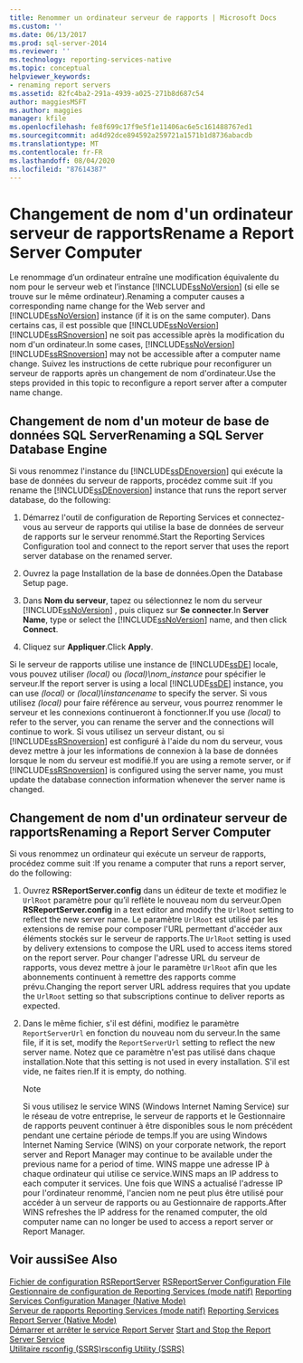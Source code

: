 ```yaml
---
title: Renommer un ordinateur serveur de rapports | Microsoft Docs
ms.custom: ''
ms.date: 06/13/2017
ms.prod: sql-server-2014
ms.reviewer: ''
ms.technology: reporting-services-native
ms.topic: conceptual
helpviewer_keywords:
- renaming report servers
ms.assetid: 82fc4ba2-291a-4939-a025-271b8d687c54
author: maggiesMSFT
ms.author: maggies
manager: kfile
ms.openlocfilehash: fe8f699c17f9e5f1e11406ac6e5c161488767ed1
ms.sourcegitcommit: ad4d92dce894592a259721a1571b1d8736abacdb
ms.translationtype: MT
ms.contentlocale: fr-FR
ms.lasthandoff: 08/04/2020
ms.locfileid: "87614387"
---
```

# <a name="rename-a-report-server-computer"></a><span data-ttu-id="49770-102">Changement de nom d'un ordinateur serveur de rapports</span><span class="sxs-lookup"><span data-stu-id="49770-102">Rename a Report Server Computer</span></span>
  <span data-ttu-id="49770-103">Le renommage d’un ordinateur entraîne une modification équivalente du nom pour le serveur web et l’instance [!INCLUDE[ssNoVersion](../../includes/ssnoversion-md.md)] (si elle se trouve sur le même ordinateur).</span><span class="sxs-lookup"><span data-stu-id="49770-103">Renaming a computer causes a corresponding name change for the Web server and [!INCLUDE[ssNoVersion](../../includes/ssnoversion-md.md)] instance (if it is on the same computer).</span></span> <span data-ttu-id="49770-104">Dans certains cas, il est possible que [!INCLUDE[ssNoVersion](../../includes/ssnoversion-md.md)] [!INCLUDE[ssRSnoversion](../../includes/ssrsnoversion-md.md)] ne soit pas accessible après la modification du nom d'un ordinateur.</span><span class="sxs-lookup"><span data-stu-id="49770-104">In some cases, [!INCLUDE[ssNoVersion](../../includes/ssnoversion-md.md)] [!INCLUDE[ssRSnoversion](../../includes/ssrsnoversion-md.md)] may not be accessible after a computer name change.</span></span> <span data-ttu-id="49770-105">Suivez les instructions de cette rubrique pour reconfigurer un serveur de rapports après un changement de nom d'ordinateur.</span><span class="sxs-lookup"><span data-stu-id="49770-105">Use the steps provided in this topic to reconfigure a report server after a computer name change.</span></span>  
  
## <a name="renaming-a-sql-server-database-engine"></a><span data-ttu-id="49770-106">Changement de nom d'un moteur de base de données SQL Server</span><span class="sxs-lookup"><span data-stu-id="49770-106">Renaming a SQL Server Database Engine</span></span>  
 <span data-ttu-id="49770-107">Si vous renommez l'instance du [!INCLUDE[ssDEnoversion](../../includes/ssdenoversion-md.md)] qui exécute la base de données du serveur de rapports, procédez comme suit :</span><span class="sxs-lookup"><span data-stu-id="49770-107">If you rename the [!INCLUDE[ssDEnoversion](../../includes/ssdenoversion-md.md)] instance that runs the report server database, do the following:</span></span>  
  
1.  <span data-ttu-id="49770-108">Démarrez l'outil de configuration de Reporting Services et connectez-vous au serveur de rapports qui utilise la base de données de serveur de rapports sur le serveur renommé.</span><span class="sxs-lookup"><span data-stu-id="49770-108">Start the Reporting Services Configuration tool and connect to the report server that uses the report server database on the renamed server.</span></span>  
  
2.  <span data-ttu-id="49770-109">Ouvrez la page Installation de la base de données.</span><span class="sxs-lookup"><span data-stu-id="49770-109">Open the Database Setup page.</span></span>  
  
3.  <span data-ttu-id="49770-110">Dans **Nom du serveur**, tapez ou sélectionnez le nom du serveur [!INCLUDE[ssNoVersion](../../includes/ssnoversion-md.md)] , puis cliquez sur **Se connecter**.</span><span class="sxs-lookup"><span data-stu-id="49770-110">In **Server Name**, type or select the [!INCLUDE[ssNoVersion](../../includes/ssnoversion-md.md)] name, and then click **Connect**.</span></span>  
  
4.  <span data-ttu-id="49770-111">Cliquez sur **Appliquer**.</span><span class="sxs-lookup"><span data-stu-id="49770-111">Click **Apply**.</span></span>  
  
 <span data-ttu-id="49770-112">Si le serveur de rapports utilise une instance de [!INCLUDE[ssDE](../../includes/ssde-md.md)] locale, vous pouvez utiliser *(local)* ou *(local)\nom_instance* pour spécifier le serveur.</span><span class="sxs-lookup"><span data-stu-id="49770-112">If the report server is using a local [!INCLUDE[ssDE](../../includes/ssde-md.md)] instance, you can use *(local)* or *(local)\instancename* to specify the server.</span></span> <span data-ttu-id="49770-113">Si vous utilisez *(local)* pour faire référence au serveur, vous pourrez renommer le serveur et les connexions continueront à fonctionner.</span><span class="sxs-lookup"><span data-stu-id="49770-113">If you use *(local)* to refer to the server, you can rename the server and the connections will continue to work.</span></span> <span data-ttu-id="49770-114">Si vous utilisez un serveur distant, ou si [!INCLUDE[ssRSnoversion](../../includes/ssrsnoversion-md.md)] est configuré à l'aide du nom du serveur, vous devez mettre à jour les informations de connexion à la base de données lorsque le nom du serveur est modifié.</span><span class="sxs-lookup"><span data-stu-id="49770-114">If you are using a remote server, or if [!INCLUDE[ssRSnoversion](../../includes/ssrsnoversion-md.md)] is configured using the server name, you must update the database connection information whenever the server name is changed.</span></span>  
  
## <a name="renaming-a-report-server-computer"></a><span data-ttu-id="49770-115">Changement de nom d'un ordinateur serveur de rapports</span><span class="sxs-lookup"><span data-stu-id="49770-115">Renaming a Report Server Computer</span></span>  
 <span data-ttu-id="49770-116">Si vous renommez un ordinateur qui exécute un serveur de rapports, procédez comme suit :</span><span class="sxs-lookup"><span data-stu-id="49770-116">If you rename a computer that runs a report server, do the following:</span></span>  
  
1.  <span data-ttu-id="49770-117">Ouvrez **RSReportServer.config** dans un éditeur de texte et modifiez le `UrlRoot` paramètre pour qu’il reflète le nouveau nom du serveur.</span><span class="sxs-lookup"><span data-stu-id="49770-117">Open **RSReportServer.config** in a text editor and modify the `UrlRoot` setting to reflect the new server name.</span></span> <span data-ttu-id="49770-118">Le paramètre `UrlRoot` est utilisé par les extensions de remise pour composer l'URL permettant d'accéder aux éléments stockés sur le serveur de rapports.</span><span class="sxs-lookup"><span data-stu-id="49770-118">The `UrlRoot` setting is used by delivery extensions to compose the URL used to access items stored on the report server.</span></span> <span data-ttu-id="49770-119">Pour changer l'adresse URL du serveur de rapports, vous devez mettre à jour le paramètre `UrlRoot` afin que les abonnements continuent à remettre des rapports comme prévu.</span><span class="sxs-lookup"><span data-stu-id="49770-119">Changing the report server URL address requires that you update the `UrlRoot` setting so that subscriptions continue to deliver reports as expected.</span></span>  
  
2.  <span data-ttu-id="49770-120">Dans le même fichier, s'il est défini, modifiez le paramètre `ReportServerUrl` en fonction du nouveau nom du serveur.</span><span class="sxs-lookup"><span data-stu-id="49770-120">In the same file, if it is set, modify the `ReportServerUrl` setting to reflect the new server name.</span></span> <span data-ttu-id="49770-121">Notez que ce paramètre n'est pas utilisé dans chaque installation.</span><span class="sxs-lookup"><span data-stu-id="49770-121">Note that this setting is not used in every installation.</span></span> <span data-ttu-id="49770-122">S'il est vide, ne faites rien.</span><span class="sxs-lookup"><span data-stu-id="49770-122">If it is empty, do nothing.</span></span>  
  
    > [!NOTE]  
    >  <span data-ttu-id="49770-123">Si vous utilisez le service WINS (Windows Internet Naming Service) sur le réseau de votre entreprise, le serveur de rapports et le Gestionnaire de rapports peuvent continuer à être disponibles sous le nom précédent pendant une certaine période de temps.</span><span class="sxs-lookup"><span data-stu-id="49770-123">If you are using Windows Internet Naming Service (WINS) on your corporate network, the report server and Report Manager may continue to be available under the previous name for a period of time.</span></span> <span data-ttu-id="49770-124">WINS mappe une adresse IP à chaque ordinateur qui utilise ce service.</span><span class="sxs-lookup"><span data-stu-id="49770-124">WINS maps an IP address to each computer it services.</span></span> <span data-ttu-id="49770-125">Une fois que WINS a actualisé l'adresse IP pour l'ordinateur renommé, l'ancien nom ne peut plus être utilisé pour accéder à un serveur de rapports ou au Gestionnaire de rapports.</span><span class="sxs-lookup"><span data-stu-id="49770-125">After WINS refreshes the IP address for the renamed computer, the old computer name can no longer be used to access a report server or Report Manager.</span></span>  
  
## <a name="see-also"></a><span data-ttu-id="49770-126">Voir aussi</span><span class="sxs-lookup"><span data-stu-id="49770-126">See Also</span></span>  
 <span data-ttu-id="49770-127">[Fichier de configuration RSReportServer](rsreportserver-config-configuration-file.md) </span><span class="sxs-lookup"><span data-stu-id="49770-127">[RSReportServer Configuration File](rsreportserver-config-configuration-file.md) </span></span>  
 <span data-ttu-id="49770-128">[Gestionnaire de configuration de Reporting Services &#40;mode natif&#41;](../../sql-server/install/reporting-services-configuration-manager-native-mode.md) </span><span class="sxs-lookup"><span data-stu-id="49770-128">[Reporting Services Configuration Manager &#40;Native Mode&#41;](../../sql-server/install/reporting-services-configuration-manager-native-mode.md) </span></span>  
 <span data-ttu-id="49770-129">[Serveur de rapports Reporting Services &#40;mode natif&#41;](reporting-services-report-server-native-mode.md) </span><span class="sxs-lookup"><span data-stu-id="49770-129">[Reporting Services Report Server &#40;Native Mode&#41;](reporting-services-report-server-native-mode.md) </span></span>  
 <span data-ttu-id="49770-130">[Démarrer et arrêter le service Report Server](start-and-stop-the-report-server-service.md) </span><span class="sxs-lookup"><span data-stu-id="49770-130">[Start and Stop the Report Server Service](start-and-stop-the-report-server-service.md) </span></span>  
 [<span data-ttu-id="49770-131">Utilitaire rsconfig &#40;SSRS&#41;</span><span class="sxs-lookup"><span data-stu-id="49770-131">rsconfig Utility &#40;SSRS&#41;</span></span>](../tools/rsconfig-utility-ssrs.md)  
  
  
